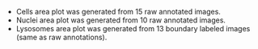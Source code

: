 - Cells area plot was generated from 15 raw annotated images.
- Nuclei area plot was generated from 10 raw annotated images.
- Lysosomes area plot was generated from 13 boundary labeled images (same as raw annotations).

